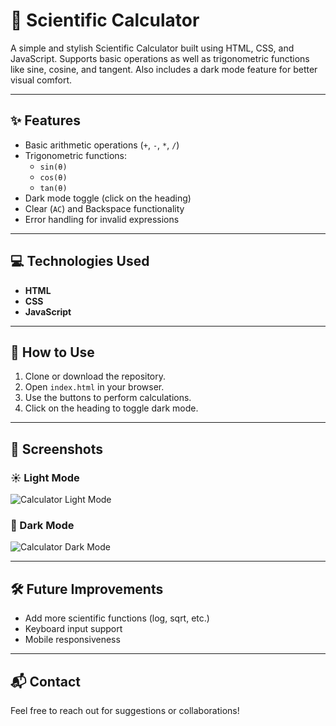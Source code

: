 # 🔢 Scientific Calculator

A simple and stylish Scientific Calculator built using HTML, CSS, and JavaScript. Supports basic operations as well as trigonometric functions like sine, cosine, and tangent. Also includes a dark mode feature for better visual comfort.

---

## ✨ Features

- Basic arithmetic operations (`+`, `-`, `*`, `/`)
- Trigonometric functions:
  - `sin(θ)`
  - `cos(θ)`
  - `tan(θ)`
- Dark mode toggle (click on the heading)
- Clear (`AC`) and Backspace functionality
- Error handling for invalid expressions

---

## 💻 Technologies Used

- **HTML**
- **CSS**
- **JavaScript**

---

## 🚀 How to Use

1. Clone or download the repository.
2. Open `index.html` in your browser.
3. Use the buttons to perform calculations.
4. Click on the heading to toggle dark mode.

---

## 📸 Screenshots

### ☀️ Light Mode
![Calculator Light Mode](https://github.com/user-attachments/assets/68312080-d66d-4ddc-9927-e6b0bdcffc70)

### 🌙 Dark Mode
![Calculator Dark Mode](https://github.com/user-attachments/assets/abe9e716-d3f3-4bf2-9d8a-2db6efee7cb7)

---

## 🛠️ Future Improvements

- Add more scientific functions (log, sqrt, etc.)
- Keyboard input support
- Mobile responsiveness

---

## 📬 Contact

Feel free to reach out for suggestions or collaborations!
